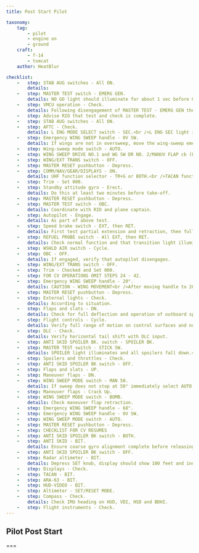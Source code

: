 ```yaml
---
title: Post Start Pilot

taxonomy:
    tag:
        - pilot
        - engine on
        - ground
    craft:
        - f-14
        - tomcat
    author: HeatBlur

checklist:
    -   step: STAB AUG switches - All ON.
        details: 
    -   step: MASTER TEST switch - EMERG GEN.
        details: NO GO light should illuminate for about 1 sec before GO light illuminates.<br />When disconnecting AHRS light might illuminate momentarily.<br />Advise RIO test complete.
    -   step: VMCU operation - Check.
        details: Following disengagement of MASTER TEST - EMERG GEN the following lights should illuminate for just under 2 secs<br />PITCH STAB 1 and 2.<br />ROLL STAB 1 and 2.<br />YAW STAB OP and OUT.<br />SPOILERS.<br />HZ TAIL AUTH.<br />RUDDER AUTH.<br />AUTO PILOT.<br />MACH TRIM.<br />RUDDER AUTH light will not go out until reset by MASTER RESET pushbutton and PITCH and ROLL STAB AUG switches will have turned OFF.
    -   step: Advise RIO that test and check is complete. 
    -   step: STAB AUG switches - All ON. 
    -   step: AFTC - Check.
        details: L ENG MODE SELECT switch - SEC.<br />L ENG SEC light illuminates, left NOZ indicator points below zero.<br />L ENG MODE SELECT switch - PRI.<br />L ENG SEC light goes out, NOZ indicator to 100%.<br />R ENG MODE SELECT switch - SEC.<br />R ENG SEC light illuminates, right NOZ indicator points below zero.<br />R ENG MODE SELECT switch - PRI.<br />R ENG SEC lights goes out, NOZ indicator to 100%.
    -   step: Emergency WING SWEEP handle - 0V SW.
        details: If wings are not in oversweep, move the wing-sweep emergency handle to 68° in raised position.<br />Then raise handle to full extension and hold until HZ TAIL AUTH caution light goes out and OVER flag appears on wing-sweep indicator.<br />Move handle to full aft OV SW and stow. 
    -   step: Wing-sweep mode switch - AUTO. 
    -   step: WING SWEEP DRIVE NO.1 and WG SW DR NO. 2/MANUV FLAP cb (LE1, LE2) - In. 
    -   step: WING/EXT TRANS switch - OFF. 
    -   step: MASTER RESET pushbutton - Depress. 
    -   step: COMM/NAV/GEAR/DISPLAYS - ON.
        details: UHF function selector - TR+G or BOTH.<br />TACAN function selector - T/R.<br />ARA-63 POWER switch - ON.<br />DISPLAYS control switches - ON.<br />RADAR ALTITUDE - ON. 
    -   step: Trim - Set 000. 
    -   step: Standby attitude gyro - Erect.
        details: Do this at least two minutes before take-off.
    -   step: MASTER RESET pushbutton - Depress. 
    -   step: MASTER TEST switch - OBC.
        details: Coordinate with RIO and plane captain.
    -   step: Autopilot - Engage.
        details: As part of above test.
    -   step: Speed brake switch - EXT, then RET.
        details: First test partial extension and retraction, then full.<br />Check for fluctuations in stabilizer to verify integrated trim operation.
    -   step: REFUEL PROBE switch - All EXT, then RET.
        details: Check normal function and that transition light illuminates normally.
    -   step: WSHLD AIR switch - Cycle. 
    -   step: OBC - OFF.
        details: If engaged, verify that autopilot disengages.
    -   step: WING/EXT TRANS switch - OFF. 
    -   step: Trim - Checked and Set 000. 
    -   step: FOR CV OPERATIONS OMIT STEPS 24 - 42.	 
    -   step: Emergency WING SWEEP handle - 20°.
        details: CAUTION - WING MOVEMENT<br />After moving handle to 20° (full forward), engage spider detent.<br />Stow handle and guard.<br />HZ TAIL AUTH light will illuminate momentarily coming out of OVSW.<br />
    -   step: MASTER RESET pushbutton - Depress. 
    -   step: External lights - Check.
        details: According to situation.
    -   step: Flaps and slats - DN.
        details: Check for full deflection and operation of outboard spoiler module.<br />Also check for 3° trailing edge up of stabilizer.
    -   step: Flight controls - Cycle.
        details: Verify full range of motion on control surfaces and normal speed and operation of said surfaces.
    -   step: DLC - Check.
        details: Verify horizontal tail shift with DLC input.
    -   step: ANTI SKID SPOILER BK. switch - SPOILER BK. 
    -   step: MASTER TEST switch - STICK SW.
        details: SPOILER light illuminates and all spoilers fall down.<br />GO light should illuminate with 1 inch of movement of stick in each direction.
    -   step: Spoilers and throttles - Check. 
    -   step: ANTI SKID SPOILER BK switch - OFF. 
    -   step: Flaps and slats - UP. 
    -   step: Maneuver flaps - DN. 
    -   step: WING SWEEP MODE switch - MAN 50.
        details: If sweep does not stop at 50° immediately select AUTO.
    -   step: Maneuver flaps - Crack Up. 
    -   step: WING SWEEP MODE switch - BOMB.
        details: Check maneuver flap retraction.
    -   step: Emergency WING SWEEP handle - 68°. 
    -   step: Emergency WING SWEEP handle - OV SW. 
    -   step: WING SWEEP MODE switch - AUTO. 
    -   step: MASTER RESET pushbutton - Depress. 
    -   step: CHECKLIST FOR CV RESUMES
    -   step: ANTI SKID SPOILER BK switch - BOTH. 
    -   step: ANTI SKID - BIT.
        details: Ensure coarse gyro alignment complete before releasing parking brake.
    -   step: ANTI SKID SPOILER BK switch - OFF. 
    -   step: Radar altimeter - BIT.
        details: Depress SET knob, display should show 100 feet and indicator green light illuminates.<br />Release and indicator should show 0 feet, warning tone should sound in both cockpits and ALT LOW illuminates correspondingly. 
    -   step: Displays - Check. 
    -   step: TACAN - BIT. 
    -   step: ARA-63 - BIT. 
    -   step: HUD-VIDEO - BIT. 
    -   step: Altimeter - SET/RESET MODE. 
    -   step: Compass - Check.
        details: Check IMU heading on HUD, VDI, HSD and BDHI.
    -   step: Flight instruments - Check.
---
```


## Pilot Post Start

===
